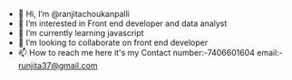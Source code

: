 - 👋 Hi, I’m @ranjitachoukanpalli
- 👀 I’m interested in Front end developer and data analyst
- 🌱 I’m currently learning javascript
- 💞️ I’m looking to collaborate on front end developer
- 📫 How to reach me here it's my Contact number:-7406601604  email:- runjita37@gmail.com

<!---
ranjitachoukanpalli/ranjitachoukanpalli is a ✨ special ✨ repository because its `README.md` (this file) appears on your GitHub profile.
You can click the Preview link to take a look at your changes.
--->
